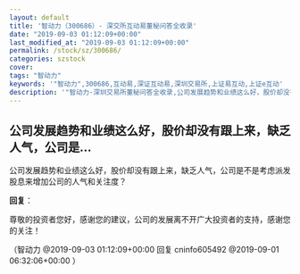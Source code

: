 ```yaml
---
layout: default
title: '智动力（300686）- 深交所互动易董秘问答全收录'
date: "2019-09-03 01:12:09+00:00"
last_modified_at: "2019-09-03 01:12:09+00:00"
permalink: /stock/sz/300686/
categories: szstock
cover: 
tags: "智动力"
keywords: '"智动力",300686,互动易,深证互动易,深圳交易所,上证易互动,上证e互动'
description: '"智动力-深圳交易所董秘问答全收录,公司发展趋势和业绩这么好，股价却没有跟上来，缺乏人气，公司是不是考虑派发股息来增加公司的人气和关注度？"'
---
```


## 公司发展趋势和业绩这么好，股价却没有跟上来，缺乏人气，公司是...

公司发展趋势和业绩这么好，股价却没有跟上来，缺乏人气，公司是不是考虑派发股息来增加公司的人气和关注度？

**回复**：

尊敬的投资者您好，感谢您的建议，公司的发展离不开广大投资者的支持，感谢您的关注！ 

（智动力  @2019-09-03 01:12:09+00:00 回复 cninfo605492  @2019-09-01 06:32:06+00:00 ）

